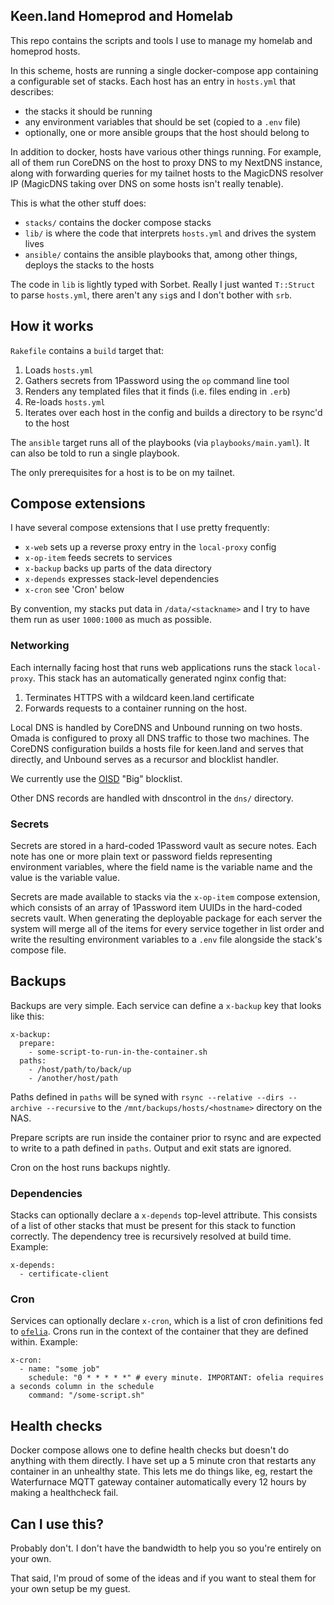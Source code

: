 Keen.land Homeprod and Homelab
------------------------------

This repo contains the scripts and tools I use to manage my homelab and homeprod hosts.

In this scheme, hosts are running a single docker-compose app containing a configurable set of stacks.
Each host has an entry in `hosts.yml` that describes:

- the stacks it should be running
- any environment variables that should be set (copied to a `.env` file)
- optionally, one or more ansible groups that the host should belong to

In addition to docker, hosts have various other things running. For example, all of them
run CoreDNS on the host to proxy DNS to my NextDNS instance, along with forwarding queries for
my tailnet hosts to the MagicDNS resolver IP (MagicDNS taking over DNS on some hosts isn't really tenable).

This is what the other stuff does:

- `stacks/` contains the docker compose stacks
- `lib/` is where the code that interprets `hosts.yml` and drives the system lives
- `ansible/` contains the ansible playbooks that, among other things, deploys the stacks to the hosts

The code in `lib` is lightly typed with Sorbet.
Really I just wanted `T::Struct` to parse `hosts.yml`, there aren't any `sig`s and I don't bother with `srb`.

## How it works

`Rakefile` contains a `build` target that:

1. Loads `hosts.yml`
2. Gathers secrets from 1Password using the `op` command line tool
3. Renders any templated files that it finds (i.e. files ending in `.erb`)
4. Re-loads `hosts.yml`
5. Iterates over each host in the config and builds a directory to be rsync'd to the host

The `ansible` target runs all of the playbooks (via `playbooks/main.yaml`).
It can also be told to run a single playbook.

The only prerequisites for a host is to be on my tailnet.

## Compose extensions

I have several compose extensions that I use pretty frequently:

- `x-web` sets up a reverse proxy entry in the `local-proxy` config
- `x-op-item` feeds secrets to services
- `x-backup` backs up parts of the data directory
- `x-depends` expresses stack-level dependencies
- `x-cron` see 'Cron' below

By convention, my stacks put data in `/data/<stackname>` and I try to have them run as user `1000:1000` as much as possible.

### Networking

Each internally facing host that runs web applications runs the stack `local-proxy`. This stack has an automatically generated nginx config that:

1. Terminates HTTPS with a wildcard keen.land certificate
2. Forwards requests to a container running on the host.

Local DNS is handled by CoreDNS and Unbound running on two hosts. Omada is configured to proxy all DNS traffic to those two machines. The CoreDNS configuration builds a hosts file for keen.land and serves that directly, and Unbound serves as a recursor and blocklist handler.

We currently use the [OISD](https://oisd.nl) "Big" blocklist.

Other DNS records are handled with dnscontrol in the `dns/` directory.

### Secrets

Secrets are stored in a hard-coded 1Password vault as secure notes. Each note has one or more plain text or password fields representing environment variables, where the field name is the variable name and the value is the variable value.

Secrets are made available to stacks via the `x-op-item` compose extension, which consists of an array of 1Password item UUIDs in the hard-coded secrets vault. When generating the deployable package for each server the system will merge all of the items for every service together in list order and write the resulting environment variables to a `.env` file alongside the stack's compose file.

## Backups

Backups are very simple. Each service can define a `x-backup` key that looks like this:

```
x-backup:
  prepare:
    - some-script-to-run-in-the-container.sh
  paths:
    - /host/path/to/back/up
    - /another/host/path
```

Paths defined in `paths` will be syned with `rsync --relative --dirs --archive --recursive` to the `/mnt/backups/hosts/<hostname>` directory on the NAS.

Prepare scripts are run inside the container prior to rsync and are expected to write to a path defined in `paths`. Output and exit stats are ignored.

Cron on the host runs backups nightly.

### Dependencies

Stacks can optionally declare a `x-depends` top-level attribute. This consists of a list of other stacks that must be present for this stack to function correctly. The dependency tree is recursively resolved at build time. Example:

```
x-depends:
  - certificate-client
```

### Cron

Services can optionally declare `x-cron`, which is a list of cron definitions fed to [`ofelia`](https://github.com/mcuadros/ofelia). Crons run in the context of the container that they are defined within. Example:

```
x-cron:
  - name: "some job"
    schedule: "0 * * * * *" # every minute. IMPORTANT: ofelia requires a seconds column in the schedule
    command: "/some-script.sh"
```

## Health checks

Docker compose allows one to define health checks but doesn't do anything with them directly. I have set up a 5 minute cron that restarts any container in an unhealthy state. This lets me do things like, eg, restart the Waterfurnace MQTT gateway container automatically every 12 hours by making a healthcheck fail.

## Can I use this?

Probably don't. I don't have the bandwidth to help you so you're entirely on your own.

That said, I'm proud of some of the ideas and if you want to steal them for your own setup be my guest.

